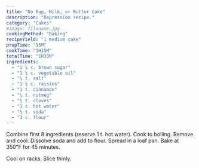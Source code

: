 ```yaml
---
title: "No Egg, Milk, or Butter Cake"
description: "Depression recipe."
category: "Cakes"
#image: filename.jpg
cookingMethod: "Baking"
recipeYield: "1 medium cake"
prepTime: "15M"
cookTime: "1H15M"
totalTime: "1H30M"
ingredients:
  - "1 ¼ c. brown sugar"
  - "1 ¼ c. vegetable oil"
  - "¼ t. salt"
  - "1 ½ c. raisins"
  - "1 t. cinnamon"
  - "¼ t. nutmeg"
  - "½ t. cloves"
  - "1 c. hot water"
  - "½ t. soda"
  - "3 c. flour"
---
```


Combine first 8 ingredients (reserve 1 t. hot water). Cook to boiling.
Remove and cool. Dissolve soda and add to flour.
Spread in a loaf pan. Bake at 350℉ for 45 minutes.

Cool on racks. Slice thinly.

